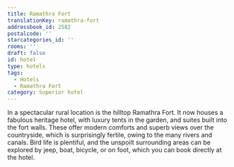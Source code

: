 ```yaml
---
title: Ramathra Fort
translationKey: ramathra-fort
addressbook_id: 2582
postalcode: ''
starcategories_id: ''
rooms: ''
draft: false
id: hotel
type: hotels
tags:
  - Hotels
  - Ramathra Fort
category: Superior hotel
---
```

In a spectacular rural location is the hilltop Ramathra Fort. It now houses a fabulous heritage hotel, with luxury tents in the garden, and suites built into the fort walls. These offer modern comforts and superb views over the countryside, which is surprisingly fertile, owing to the many rivers and canals. Bird life is plentiful, and the unspoilt surrounding areas can be explored by jeep, boat, bicycle, or on foot, which you can book directly at the hotel.